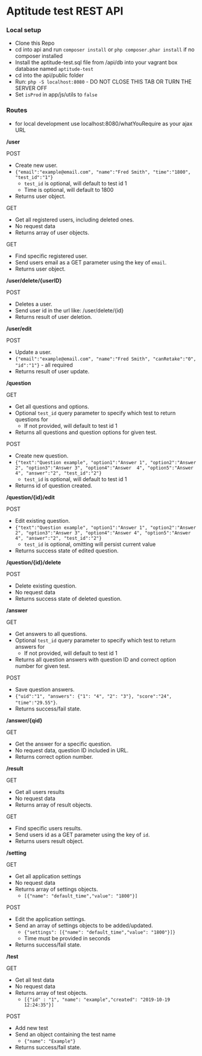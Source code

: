 # Aptitude test REST API

### Local setup

- Clone this Repo
- cd into api and run `composer install` or `php composer.phar install` if no composer installed
- Install the aptitude-test.sql file from /api/db into your vagrant box database named `aptitude-test`
- cd into the api/public folder
- Run: `php -S localhost:8080` - DO NOT CLOSE THIS TAB OR TURN THE SERVER OFF
- Set `isProd` in app/js/utils to `false`


### Routes
- for local development use localhost:8080/whatYouRequire as your ajax URL

**/user**

POST
- Create new user.
- `{"email":"example@email.com", "name":"Fred Smith", "time":"1800", "test_id":"1"}`
    - `test_id` is optional, will default to test id 1
    - Time is optional, will default to 1800
- Returns user object.

GET 
- Get all registered users, including deleted ones.
- No request data
- Returns array of user objects.

GET
- Find specific registered user.
- Send users email as a GET parameter using the key of `email`.
- Returns user object.


**/user/delete/{userID}**

POST
- Deletes a user.
- Send user id in the url like: /user/delete/{id}
- Returns result of user deletion.


**/user/edit**

POST
- Update a user.
- `{"email":"example@email.com", "name":"Fred Smith", "canRetake":"0", "id":"1"}` - all required
- Returns result of user update.

**/question**

GET
- Get all questions and options.
- Optional `test_id` query parameter to specify which test to return questions for
    - If not provided, will default to test id 1
- Returns all questions and question options for given test.

POST
- Create new question.
- `{"text":"Question example", "option1":"Answer 1", "option2":"Answer 2", "option3":"Answer 3", "option4":"Answer 
4", "option5":"Answer 4", "answer":"2", "test_id":"2"}`
    - `test_id` is optional, will default to test id 1
- Returns id of question created.

**/question/{id}/edit**

POST
- Edit existing question.
- `{"text":"Question example", "option1":"Answer 1", "option2":"Answer 2", "option3":"Answer 3", "option4":"Answer 4", "option5":"Answer 4", "answer":"2", "test_id":"2"}`
    - `test_id` is optional, omitting will persist current value
- Returns success state of edited question.

**/question/{id}/delete**

POST
- Delete existing question.
- No request data
- Returns success state of deleted question.

**/answer**

GET
- Get answers to all questions.
- Optional `test_id` query parameter to specify which test to return answers for
    - If not provided, will default to test id 1
- Returns all question answers with question ID and correct option number for given test.

POST
- Save question answers.
- `{"uid":"1", "answers": {"1": "4", "2": "3"}, "score":"24", "time":"29.55"}`.
- Returns success/fail state.

**/answer/{qid}**

GET
- Get the answer for a specific question.
- No request data, question ID included in URL.
- Returns correct option number.

**/result**

GET 
- Get all users results
- No request data
- Returns array of result objects.

GET
- Find specific users results.
- Send users id as a GET parameter using the key of `id`.
- Returns users result object.

**/setting**

GET 
- Get all application settings
- No request data
- Returns array of settings objects.
    - `[{"name": "default_time","value": "1800"}]`

POST
- Edit the application settings.
- Send an array of settings objects to be added/updated.
    - `{"settings": [{"name": "default_time","value": "1800"}]}`
    - Time must be provided in seconds
- Returns success/fail state.

**/test**

GET 
- Get all test data
- No request data
- Returns array of test objects.
    - `[{"id" : "1", "name": "example","created": "2019-10-19 12:24:35"}]`

POST
- Add new test
- Send an object containing the test name
    - `{"name": "Example"}`
- Returns success/fail state.
